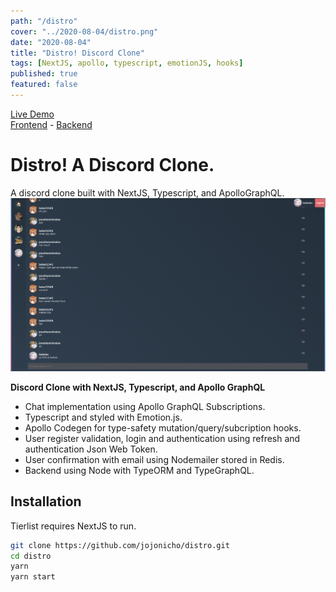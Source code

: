 ```yaml
---
path: "/distro"
cover: "../2020-08-04/distro.png"
date: "2020-08-04"
title: "Distro! Discord Clone"
tags: [NextJS, apollo, typescript, emotionJS, hooks]
published: true
featured: false
---
```


[Live Demo](https://distro.vercel.app)<br/>
[Frontend](https://github.com/jojonicho/distro) - [Backend](https://github.com/jojonicho/distro-backend)

# Distro! A Discord Clone.

A discord clone built with NextJS, Typescript, and ApolloGraphQL.
![gif-tierlist](./distro.png)

**Discord Clone with NextJS, Typescript, and Apollo GraphQL**<br>

- Chat implementation using Apollo GraphQL Subscriptions.
- Typescript and styled with Emotion.js.
- Apollo Codegen for type-safety mutation/query/subcription hooks.
- User register validation, login and authentication using refresh and authentication Json Web Token.
- User confirmation with email using Nodemailer stored in Redis.
- Backend using Node with TypeORM and TypeGraphQL.

## Installation

Tierlist requires NextJS to run.

```sh
git clone https://github.com/jojonicho/distro.git
cd distro
yarn
yarn start
```
